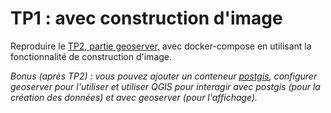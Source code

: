 # TP1 : avec construction d'image

Reproduire le [TP2, partie geoserver,](../../engine/tp1/) avec docker-compose en utilisant la fonctionnalité de construction d'image.

*Bonus (après TP2) : vous pouvez ajouter un conteneur [postgis](https://hub.docker.com/r/camptocamp/postgres), configurer geoserver pour l'utiliser et utiliser QGIS pour interagir avec postgis (pour la création des données) et avec geoserver (pour l'affichage).*